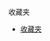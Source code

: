 <div class="sidebar-title">收藏夹</div>
<template id="root-breadcrumb">收藏夹</template>

- [收藏夹](document/收藏夹/收藏.md)